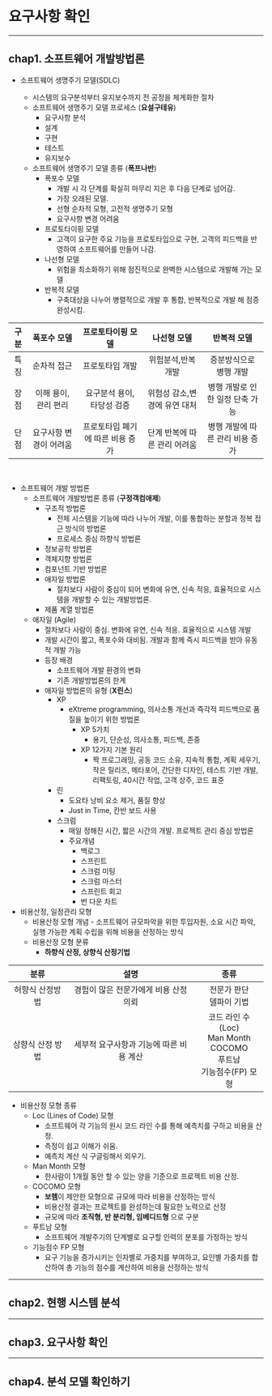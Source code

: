 # 요구사항 확인

---

## chap1. 소프트웨어 개발방법론

- 소프트웨어 생명주기 모델(SDLC)

  - 시스템의 요구분석부터 유지보수까지 전 공정을 체계화한 절차
  - 소프트웨어 생명주기 모델 프로세스 (**요설구테유**)
    - 요구사항 분석
    - 설계
    - 구현
    - 테스트
    - 유지보수
  - 소프트웨어 생명주기 모델 종류 (**폭프나반**)
    - 폭포수 모델
      - 개발 시 각 단계를 확실히 마무리 지은 후 다음 단계로 넘어감.
      - 가장 오래된 모델.
      - 선형 순차적 모형, 고전적 생명주기 모형
      - 요구사항 변경 어려움
    - 프로토타이핑 모델
      - 고객이 요구한 주요 기능을 프로토타입으로 구현, 고객의 피드백을 반영하여 소프트웨어를 만들어 나감.
    - 나선형 모델
      - 위험을 최소화하기 위해 점진적으로 완벽한 시스템으로 개발해 가는 모델
    - 반복적 모델
      - 구축대상을 나누어 병렬적으로 개발 후 통합, 반복적으로 개발 해 점증 완성시킴.
  
|구분|폭포수 모델|프로토타이핑 모델|나선형 모델|반복적 모델|
|:--:|:--:|:--:|:--:|:--:|
|특징|순차적 접근|프로토타입 개발|위험분석,반복 개발|증분방식으로 병행 개발|
|장점|이해 용이, 관리 편리|요구분석 용이, 타당성 검증|위험성 감소,변경에 유연 대처|병행 개발로 인한 일정 단축 가능|
|단점|요구사항 변경이 어려움|프로토타입 폐기에 따른 비용 증가|단계 반복에 따른 관리 어려움|병행 개발에 따른 관리 비용 증가|
<br>

- 소프트웨어 개발 방법론
  - 소프트웨어 개발방법론 종류 (**구정객컴애제**)
    - 구조적 방법론
      - 전체 시스템을 기능에 따라 나누어 개발, 이를 통합하는 분할과 정복 접근 방식의 방법론
      - 프로세스 중심 하향식 방법론
    - 정보공학 방법론
    - 객체지향 방법론
    - 컴포넌트 기반 방법론
    - 애자일 방법론
      - 절차보다 사람이 중심이 되어 변화에 유연, 신속 적응, 효율적으로 시스템을 개발할 수 있는 개발방법론.
    - 제품 계열 방법론
  - 애자일 (Agile)
    - 절차보다 사람이 중심. 변화에 유연, 신속 적응. 효율적으로 시스템 개발
    - 개발 시간이 짧고, 폭포수와 대비됨. 개발과 함께 즉시 피드백을 받아 유동적 개발 가능
    - 등장 배경
      - 소프트웨어 개발 환경의 변화
      - 기존 개발방법론의 한계
    - 애자일 방법론의 유형 (**X린스**)
      - XP
        - eXtreme programming, 의사소통 개선과 즉각적 피드백으로 품질을 높이기 위한 방법론
          - XP 5가치
            - 용기, 단순성, 의사소통, 피드백, 존중
          - XP 12가지 기본 원리
            - 짝 프로그래밍, 공동 코드 소유, 지속적 통합, 계획 세우기, 작은 릴리즈, 메타포어, 간단한 디자인, 테스트 기반 개발, 리팩토링, 40시간 작업, 고객 상주, 코드 표준
      - 린
        - 도요타 낭비 요소 제거, 품질 향상
        - Just in Time, 칸반 보드 사용
      - 스크럼
        - 매일 정해진 시간, 짧은 시간의 개발. 프로젝트 관리 중심 방법론
        - 주요개념
          - 백로그
          - 스프린트
          - 스크럼 미팅
          - 스크럼 마스터
          - 스프린트 회고
          - 번 다운 차트
- 비용산정, 일정관리 모형
  - 비용산정 모형 개념 - 소프트웨어 규모파악을 위한 투입자원, 소요 시간 파악, 실행 가능한 계획 수립을 위해 비용을 산정하는 방식
  - 비용산정 모형 분류
    - **하향식 산정, 상향식 산정기법**

|분류|설명|종류|
|:--:|:--:|:--:|
|허향식 산정방법|경험이 많은 전문가에게 비용 산정 의뢰|전문가 판단 <br> 델파이 기법|
|상향식 산정 방법|세부적 요구사항과 기능에 따른 비용 계산|코드 라인 수 (Loc)<br> Man Month<br> COCOMO<br> 푸트남<br> 기능점수(FP) 모형|

- 비용산정 모형 종류
  - Loc (Lines of Code) 모형
    - 소프트웨어 각 기능의 원시 코드 라인 수를 통해 예측치를 구하고 비용을 산정.
    - 측정이 쉽고 이해가 쉬움.
    - 예측치 계산 식 구글링해서 외우기.
  - Man Month 모형
    - 한사람이 1개월 동안 할 수 있는 양을 기준으로 프로젝트 비용 산정.
  - COCOMO 모형
    - **보헴**이 제안한 모형으로 규모에 따라 비용을 산정하는 방식
    - 비용산정 결과는 프로젝트를 완성하는데 필요한 노력으로 산정
    - 규모에 따라 **조직형, 반 분리형, 임베디드형** 으로 구분
  - 푸트남 모형
    - 소프트웨어 개발주기의 단계별로 요구할 인력의 분포를 가정하는 방식
  - 기능점수 FP 모형
    - 요구 기능을 증가시키는 인자별로 가중치를 부여하고, 요인별 가중치를 합산하여 총 기능의 점수를 계산하여 비용을 산정하는 방식 

---

## chap2. 현행 시스템 분석

---

## chap3. 요구사항 확인

---

## chap4. 분석 모델 확인하기

